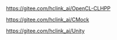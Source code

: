 https://gitee.com/hclink_ai/OpenCL-CLHPP

https://gitee.com/hclink_ai/CMock

https://gitee.com/hclink_ai/Unity

